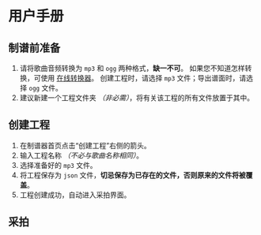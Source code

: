 # 用户手册

## 制谱前准备

1. 请将歌曲音频转换为 `mp3` 和 `ogg` 两种格式，**缺一不可**。
   如果您不知道怎样转换，可使用 [在线转换器](https://convertio.co/zh/)。
   创建工程时，请选择 `mp3` 文件；导出谱面时，请选择 `ogg` 文件。
2. 建议新建一个工程文件夹 *（非必需）*，将有关该工程的所有文件放置于其中。

## 创建工程

1. 在制谱器首页点击“创建工程”右侧的箭头。
2. 输入工程名称 *（不必与歌曲名称相同）*。
3. 选择准备好的 `mp3` 文件。
4. 将工程保存为 `json` 文件，**切忌保存为已存在的文件，否则原来的文件将被覆盖**。
5. 工程创建成功，自动进入采拍界面。

## 采拍
